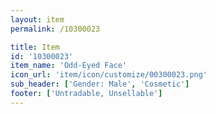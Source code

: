 ```yaml
---
layout: item
permalink: /10300023

title: Item
id: '10300023'
item_name: 'Odd-Eyed Face'
icon_url: 'item/icon/customize/00300023.png'
sub_header: ['Gender: Male', 'Cosmetic']
footer: ['Untradable, Unsellable']
---
```

